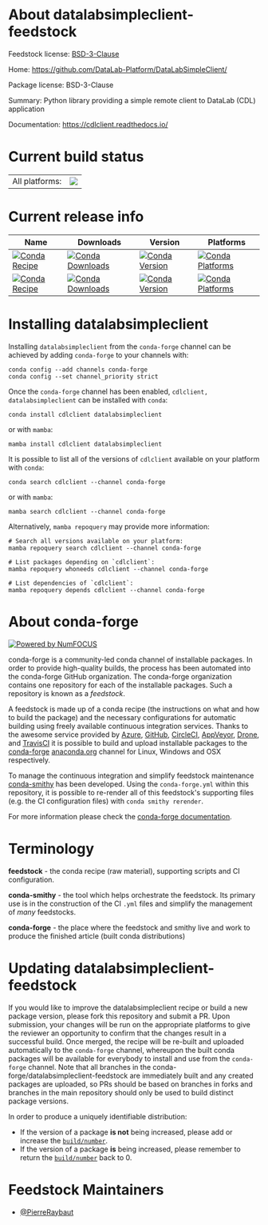 About datalabsimpleclient-feedstock
===================================

Feedstock license: [BSD-3-Clause](https://github.com/conda-forge/datalabsimpleclient-feedstock/blob/main/LICENSE.txt)

Home: https://github.com/DataLab-Platform/DataLabSimpleClient/

Package license: BSD-3-Clause

Summary: Python library providing a simple remote client to DataLab (CDL) application

Documentation: https://cdlclient.readthedocs.io/

Current build status
====================


<table><tr><td>All platforms:</td>
    <td>
      <a href="https://dev.azure.com/conda-forge/feedstock-builds/_build/latest?definitionId=23196&branchName=main">
        <img src="https://dev.azure.com/conda-forge/feedstock-builds/_apis/build/status/datalabsimpleclient-feedstock?branchName=main">
      </a>
    </td>
  </tr>
</table>

Current release info
====================

| Name | Downloads | Version | Platforms |
| --- | --- | --- | --- |
| [![Conda Recipe](https://img.shields.io/badge/recipe-cdlclient-green.svg)](https://anaconda.org/conda-forge/cdlclient) | [![Conda Downloads](https://img.shields.io/conda/dn/conda-forge/cdlclient.svg)](https://anaconda.org/conda-forge/cdlclient) | [![Conda Version](https://img.shields.io/conda/vn/conda-forge/cdlclient.svg)](https://anaconda.org/conda-forge/cdlclient) | [![Conda Platforms](https://img.shields.io/conda/pn/conda-forge/cdlclient.svg)](https://anaconda.org/conda-forge/cdlclient) |
| [![Conda Recipe](https://img.shields.io/badge/recipe-datalabsimpleclient-green.svg)](https://anaconda.org/conda-forge/datalabsimpleclient) | [![Conda Downloads](https://img.shields.io/conda/dn/conda-forge/datalabsimpleclient.svg)](https://anaconda.org/conda-forge/datalabsimpleclient) | [![Conda Version](https://img.shields.io/conda/vn/conda-forge/datalabsimpleclient.svg)](https://anaconda.org/conda-forge/datalabsimpleclient) | [![Conda Platforms](https://img.shields.io/conda/pn/conda-forge/datalabsimpleclient.svg)](https://anaconda.org/conda-forge/datalabsimpleclient) |

Installing datalabsimpleclient
==============================

Installing `datalabsimpleclient` from the `conda-forge` channel can be achieved by adding `conda-forge` to your channels with:

```
conda config --add channels conda-forge
conda config --set channel_priority strict
```

Once the `conda-forge` channel has been enabled, `cdlclient, datalabsimpleclient` can be installed with `conda`:

```
conda install cdlclient datalabsimpleclient
```

or with `mamba`:

```
mamba install cdlclient datalabsimpleclient
```

It is possible to list all of the versions of `cdlclient` available on your platform with `conda`:

```
conda search cdlclient --channel conda-forge
```

or with `mamba`:

```
mamba search cdlclient --channel conda-forge
```

Alternatively, `mamba repoquery` may provide more information:

```
# Search all versions available on your platform:
mamba repoquery search cdlclient --channel conda-forge

# List packages depending on `cdlclient`:
mamba repoquery whoneeds cdlclient --channel conda-forge

# List dependencies of `cdlclient`:
mamba repoquery depends cdlclient --channel conda-forge
```


About conda-forge
=================

[![Powered by
NumFOCUS](https://img.shields.io/badge/powered%20by-NumFOCUS-orange.svg?style=flat&colorA=E1523D&colorB=007D8A)](https://numfocus.org)

conda-forge is a community-led conda channel of installable packages.
In order to provide high-quality builds, the process has been automated into the
conda-forge GitHub organization. The conda-forge organization contains one repository
for each of the installable packages. Such a repository is known as a *feedstock*.

A feedstock is made up of a conda recipe (the instructions on what and how to build
the package) and the necessary configurations for automatic building using freely
available continuous integration services. Thanks to the awesome service provided by
[Azure](https://azure.microsoft.com/en-us/services/devops/), [GitHub](https://github.com/),
[CircleCI](https://circleci.com/), [AppVeyor](https://www.appveyor.com/),
[Drone](https://cloud.drone.io/welcome), and [TravisCI](https://travis-ci.com/)
it is possible to build and upload installable packages to the
[conda-forge](https://anaconda.org/conda-forge) [anaconda.org](https://anaconda.org/)
channel for Linux, Windows and OSX respectively.

To manage the continuous integration and simplify feedstock maintenance
[conda-smithy](https://github.com/conda-forge/conda-smithy) has been developed.
Using the ``conda-forge.yml`` within this repository, it is possible to re-render all of
this feedstock's supporting files (e.g. the CI configuration files) with ``conda smithy rerender``.

For more information please check the [conda-forge documentation](https://conda-forge.org/docs/).

Terminology
===========

**feedstock** - the conda recipe (raw material), supporting scripts and CI configuration.

**conda-smithy** - the tool which helps orchestrate the feedstock.
                   Its primary use is in the construction of the CI ``.yml`` files
                   and simplify the management of *many* feedstocks.

**conda-forge** - the place where the feedstock and smithy live and work to
                  produce the finished article (built conda distributions)


Updating datalabsimpleclient-feedstock
======================================

If you would like to improve the datalabsimpleclient recipe or build a new
package version, please fork this repository and submit a PR. Upon submission,
your changes will be run on the appropriate platforms to give the reviewer an
opportunity to confirm that the changes result in a successful build. Once
merged, the recipe will be re-built and uploaded automatically to the
`conda-forge` channel, whereupon the built conda packages will be available for
everybody to install and use from the `conda-forge` channel.
Note that all branches in the conda-forge/datalabsimpleclient-feedstock are
immediately built and any created packages are uploaded, so PRs should be based
on branches in forks and branches in the main repository should only be used to
build distinct package versions.

In order to produce a uniquely identifiable distribution:
 * If the version of a package **is not** being increased, please add or increase
   the [``build/number``](https://docs.conda.io/projects/conda-build/en/latest/resources/define-metadata.html#build-number-and-string).
 * If the version of a package **is** being increased, please remember to return
   the [``build/number``](https://docs.conda.io/projects/conda-build/en/latest/resources/define-metadata.html#build-number-and-string)
   back to 0.

Feedstock Maintainers
=====================

* [@PierreRaybaut](https://github.com/PierreRaybaut/)

